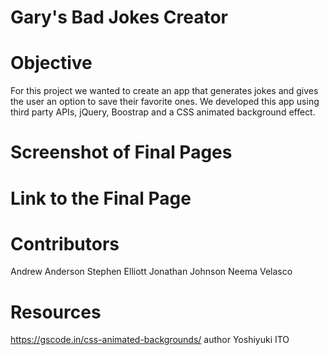# Gary's Bad Jokes Creator

# Objective
For this project we wanted to create an app that generates jokes and gives the user an option to save their favorite ones. We developed this app using third party APIs, jQuery, Boostrap and a CSS animated background effect.

# Screenshot of Final Pages



# Link to the Final Page





# Contributors
Andrew Anderson
Stephen Elliott
Jonathan Johnson
Neema Velasco

# Resources
https://gscode.in/css-animated-backgrounds/ 
author Yoshiyuki ITO
